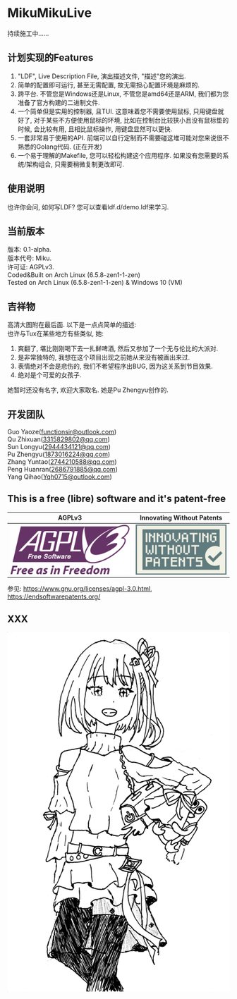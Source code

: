 <!--
 * @Author: Guo Yaoze, Qu Zhixuan, Sun Longyu, Pu Zhengyu, Zhang Yuntao, Peng Huanran, Yang Qihao
 * @License: AGPLv3
 * @Date: 2023-10-19 20:37:06
 * @LastEditTime: 2023-10-22 23:01:23
 * @Description: README
 * @FilePath: /MikuMikuLive/README.md
-->
# MikuMikuLive

持续施工中……

## 计划实现的Features

1. "LDF", Live Description File, 演出描述文件, "描述"您的演出.
2. 简单的配置即可运行, 甚至无需配置, 故无需担心配置环境是麻烦的.
3. 跨平台. 不管您是Windows还是Linux, 不管您是amd64还是ARM, 我们都为您准备了官方构建的二进制文件.
4. 一个简单但是实用的控制器, 且TUI. 这意味着您不需要使用鼠标, 只用键盘就好了, 对于某些不方便使用鼠标的环境, 比如在控制台比较狭小且没有鼠标垫的时候, 会比较有用, 且相比鼠标操作, 用键盘显然可以更快.
5. 一套非常易于使用的API. 前端可以自行定制而不需要碰这堆可能对您来说很不熟悉的Golang代码. (正在开发)
6. 一个易于理解的Makefile, 您可以轻松构建这个应用程序. 如果没有您需要的系统/架构组合, 只需要稍微复制更改即可.

## 使用说明

也许你会问, 如何写LDF? 您可以查看ldf.d/demo.ldf来学习.

## 当前版本

版本: 0.1-alpha.  
版本代号: Miku.  
许可证: AGPLv3.  
Coded&Built on Arch Linux (6.5.8-zen1-1-zen)  
Tested on Arch Linux (6.5.8-zen1-1-zen) & Windows 10 (VM)  

## 吉祥物

高清大图附在最后面.
以下是一点点简单的描述:  
也许与Tux在某些地方有些类似, 她:

1. 爽翻了, 堪比刚刚喝下去一扎鲜啤酒, 然后又参加了一个无与伦比的大派对.
2. 是非常独特的, 我想在这个项目出现之前她从来没有被画出来过.
3. 表情绝对不会是悲伤的, 我们不希望程序出BUG, 因为这关系到节目效果.
4. 绝对是个可爱的女孩子.

她暂时还没有名字, 欢迎大家取名.
她是Pu Zhengyu创作的.

## 开发团队

Guo Yaoze(<functionsir@outlook.com>)  
Qu Zhixuan(<3315829802@qq.com>)  
Sun Longyu(<2944434121@qq.com>)  
Pu Zhengyu(<1873016224@qq.com>)  
Zhang Yuntao(<2744210588@qq.com>)  
Peng Huanran(<2686791885@qq.com>)  
Yang Qihao(<Yqh0715@outlook.com>)  

## This is a free (libre) software and it's patent-free

|               AGPLv3                |              Innovating Without Patents              |
|-------------------------------------|------------------------------------------------------|
|![agpl_v3](media.d/agpl-v3.png)      |![patent_free](media.d/innovating-without-patents.png)|
参见: <https://www.gnu.org/licenses/agpl-3.0.html>, <https://endsoftwarepatents.org/>

## XXX

![a_cute_girl](media.d/xxx.png)
